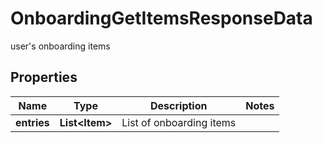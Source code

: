 

# OnboardingGetItemsResponseData

user's onboarding items

## Properties

| Name | Type | Description | Notes |
|------------ | ------------- | ------------- | -------------|
|**entries** | **List&lt;Item&gt;** | List of onboarding items |  |



